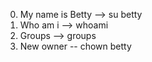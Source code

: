 0. My name is Betty --> su betty
1. Who am i --> whoami
2. Groups --> groups
3. New owner -- chown betty